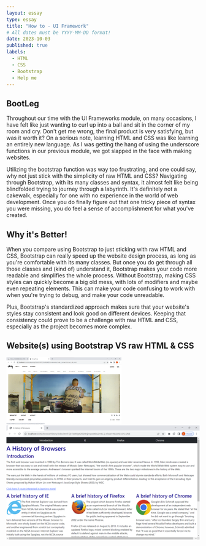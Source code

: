 ```yaml
---
layout: essay
type: essay
title: "How to - UI Framework"
# All dates must be YYYY-MM-DD format!
date: 2023-10-03
published: true
labels:
  - HTML
  - CSS
  - Bootstrap
  - Help me
---
```



## BootLeg

Throughout our time with the UI Frameworks module, on many occasions, I have felt like just wanting to curl up into a ball and sit in the corner of my room and cry. Don't get me wrong, the final product is very satisfying, but was it worth it? On a serious note, learning HTML and CSS was like learning an entirely new language. As I was getting the hang of using the underscore functions in our previous module, we got slapped in the face with making websites.

Utilizing the bootstrap function was way too frustrating, and one could say, why not just stick with the simplicity of raw HTML and CSS? Navigating through Bootstrap, with its many classes and syntax, it almost felt like being blindfolded trying to journey through a labyrinth. It's definitely not a cakewalk, especially for one with no experience in the world of web development. Once you do finally figure out that one tricky piece of syntax you were missing, you do feel a sense of accomplishment for what you've created.


## Why it's Better!

When you compare using Bootstrap to just sticking with raw HTML and CSS, Bootstrap can really speed up the website design process, as long as you're comfortable with its many classes. But once you do get through all those classes and (kind of) understand it, Bootstrap makes your code more readable and simplifies the whole process. Without Bootstrap, making CSS styles can quickly become a big old mess, with lots of modifiers and maybe even repeating elements. This can make your code confusing to work with when you're trying to debug, and make your code unreadable. 

Plus, Bootstrap's standardized approach makes sure that your website's styles stay consistent and look good on different devices. Keeping that consistency could prove to be a challenge with raw HTML and CSS, especially as the project becomes more complex.

## Website(s) using Bootstrap VS raw HTML & CSS

<div class="text-center p-4">
  <img width="300px" src="../img/StussyRepKinda.png" class="img-thumbnail" >
  <img src="../img/htmlcssexample.png" class="img-thumbnail" >
</div>
